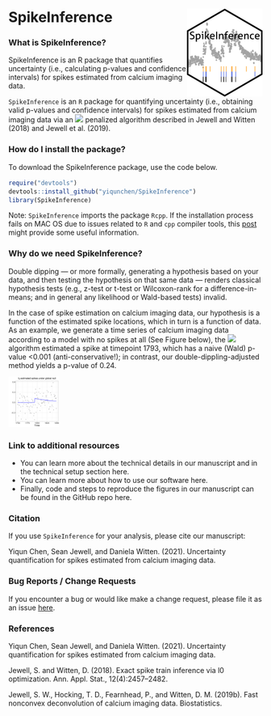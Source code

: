 # SpikeInference <img src="spike_inference_hex.png" align="right" width="150px"/>

### What is SpikeInference?
SpikeInference is an R package that quantifies uncertainty (i.e., calculating p-values and confidence intervals) for spikes estimated from calcium imaging data.

`SpikeInference` is an `R` package for quantifying uncertainty (i.e., obtaining valid p-values and confidence intervals) for spikes estimated from calcium imaging data via an <img src="https://render.githubusercontent.com/render/math?math=\ell_0"> penalized algorithm described in Jewell and Witten (2018) and Jewell et al. (2019).

### How do I install the package?

To download the SpikeInference package, use the code below.
``` r
require("devtools")
devtools::install_github("yiqunchen/SpikeInference")
library(SpikeInference)
```
Note: `SpikeInference` imports the package `Rcpp`. If the installation process fails on MAC OS due to issues related to `R` and `cpp` compiler tools, this [post](https://thecoatlessprofessor.com/programming/cpp/r-compiler-tools-for-rcpp-on-macos/) might provide some useful information.

### Why do we need SpikeInference?
Double dipping — or more formally, generating a hypothesis based on your data, and then testing the hypothesis on that same data — renders classical hypothesis tests (e.g., z-test or t-test or Wilcoxon-rank for a difference-in-means; and in general any likelihood or Wald-based tests) invalid. 

In the case of spike estimation on calcium imaging data, our hypothesis is a function of the estimated spike locations, which in turn is a function of data. As an example, we generate a time series of calcium imaging data according to a model with no spikes at all (See Figure below), the <img src="https://render.githubusercontent.com/render/math?math=\ell_0"> algorithm estimated a spike at timepoint 1793, which has a naive (Wald) p-value <0.001 (anti-conservative!); in contrast, our double-dippling-adjusted method yields a p-value of 0.24.

<img src="man/figures/demo_fig_pkg.png" alt="Illustrative example" width="100"/>

### Link to additional resources
* You can learn more about the technical details in our manuscript and in the technical setup section here. 
* You can learn more about how to use our software here.
* Finally, code and steps to reproduce the figures in our manuscript can be found in the GitHub repo here. 

### Citation

If you use `SpikeInference` for your analysis, please cite our manuscript:

Yiqun Chen, Sean Jewell, and Daniela Witten. (2021). Uncertainty quantification for
spikes estimated from calcium imaging data. 

### Bug Reports / Change Requests

If you encounter a bug or would like make a change request, please file it as an issue [here](https://github.com/yiqunchen/SpikeInference/issues).

### References
Yiqun Chen, Sean Jewell, and Daniela Witten. (2021). Uncertainty quantification for
spikes estimated from calcium imaging data. 

Jewell, S. and Witten, D. (2018). Exact spike train inference via l0 optimization. Ann. Appl. Stat., 12(4):2457–2482.

Jewell, S. W., Hocking, T. D., Fearnhead, P., and Witten, D. M. (2019b). Fast nonconvex deconvolution of calcium imaging data. Biostatistics.
